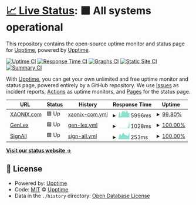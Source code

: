 # [📈 Live Status](https://upptime.github.io/upptime): <!--live status--> **🟩 All systems operational**

This repository contains the open-source uptime monitor and status page for [Upptime](https://upptime.js.org), powered by [Upptime](https://github.com/upptime/upptime).

[![Uptime CI](https://github.com/koj-co/upptime/workflows/Uptime%20CI/badge.svg)](https://github.com/koj-co/upptime/actions?query=workflow%3A%22Uptime+CI%22)
[![Response Time CI](https://github.com/koj-co/upptime/workflows/Response%20Time%20CI/badge.svg)](https://github.com/koj-co/upptime/actions?query=workflow%3A%22Response+Time+CI%22)
[![Graphs CI](https://github.com/koj-co/upptime/workflows/Graphs%20CI/badge.svg)](https://github.com/koj-co/upptime/actions?query=workflow%3A%22Graphs+CI%22)
[![Static Site CI](https://github.com/koj-co/upptime/workflows/Static%20Site%20CI/badge.svg)](https://github.com/koj-co/upptime/actions?query=workflow%3A%22Static+Site+CI%22)
[![Summary CI](https://github.com/koj-co/upptime/workflows/Summary%20CI/badge.svg)](https://github.com/koj-co/upptime/actions?query=workflow%3A%22Summary+CI%22)

With [Upptime](https://upptime.js.org), you can get your own unlimited and free uptime monitor and status page, powered entirely by a GitHub repository. We use [Issues](https://github.com/upptime/upptime/issues) as incident reports, [Actions](https://github.com/ricardomaia/upptime/actions) as uptime monitors, and [Pages](https://upptime.github.io/upptime) for the status page.

<!--start: status pages-->
<!-- This summary is generated by Upptime (https://github.com/upptime/upptime) -->
<!-- Do not edit this manually, your changes will be overwritten -->
<!-- prettier-ignore -->
| URL | Status | History | Response Time | Uptime |
| --- | ------ | ------- | ------------- | ------ |
| <img alt="" src="https://favicons.githubusercontent.com/xaonix.com" height="13"> [XAONIX.com](https://xaonix.com/) | 🟩 Up | [xaonix-com.yml](https://github.com/XAONIX/status/commits/HEAD/history/xaonix-com.yml) | <details><summary><img alt="Response time graph" src="./graphs/xaonix-com/response-time-week.png" height="20"> 5996ms</summary><br><a href="https://status.xaonix.com/history/xaonix-com"><img alt="Response time 3507" src="https://img.shields.io/endpoint?url=https%3A%2F%2Fraw.githubusercontent.com%2FXAONIX%2Fstatus%2FHEAD%2Fapi%2Fxaonix-com%2Fresponse-time.json"></a><br><a href="https://status.xaonix.com/history/xaonix-com"><img alt="24-hour response time 5660" src="https://img.shields.io/endpoint?url=https%3A%2F%2Fraw.githubusercontent.com%2FXAONIX%2Fstatus%2FHEAD%2Fapi%2Fxaonix-com%2Fresponse-time-day.json"></a><br><a href="https://status.xaonix.com/history/xaonix-com"><img alt="7-day response time 5996" src="https://img.shields.io/endpoint?url=https%3A%2F%2Fraw.githubusercontent.com%2FXAONIX%2Fstatus%2FHEAD%2Fapi%2Fxaonix-com%2Fresponse-time-week.json"></a><br><a href="https://status.xaonix.com/history/xaonix-com"><img alt="30-day response time 6269" src="https://img.shields.io/endpoint?url=https%3A%2F%2Fraw.githubusercontent.com%2FXAONIX%2Fstatus%2FHEAD%2Fapi%2Fxaonix-com%2Fresponse-time-month.json"></a><br><a href="https://status.xaonix.com/history/xaonix-com"><img alt="1-year response time 3507" src="https://img.shields.io/endpoint?url=https%3A%2F%2Fraw.githubusercontent.com%2FXAONIX%2Fstatus%2FHEAD%2Fapi%2Fxaonix-com%2Fresponse-time-year.json"></a></details> | <details><summary><a href="https://status.xaonix.com/history/xaonix-com">99.80%</a></summary><a href="https://status.xaonix.com/history/xaonix-com"><img alt="All-time uptime 99.09%" src="https://img.shields.io/endpoint?url=https%3A%2F%2Fraw.githubusercontent.com%2FXAONIX%2Fstatus%2FHEAD%2Fapi%2Fxaonix-com%2Fuptime.json"></a><br><a href="https://status.xaonix.com/history/xaonix-com"><img alt="24-hour uptime 100.00%" src="https://img.shields.io/endpoint?url=https%3A%2F%2Fraw.githubusercontent.com%2FXAONIX%2Fstatus%2FHEAD%2Fapi%2Fxaonix-com%2Fuptime-day.json"></a><br><a href="https://status.xaonix.com/history/xaonix-com"><img alt="7-day uptime 99.80%" src="https://img.shields.io/endpoint?url=https%3A%2F%2Fraw.githubusercontent.com%2FXAONIX%2Fstatus%2FHEAD%2Fapi%2Fxaonix-com%2Fuptime-week.json"></a><br><a href="https://status.xaonix.com/history/xaonix-com"><img alt="30-day uptime 99.88%" src="https://img.shields.io/endpoint?url=https%3A%2F%2Fraw.githubusercontent.com%2FXAONIX%2Fstatus%2FHEAD%2Fapi%2Fxaonix-com%2Fuptime-month.json"></a><br><a href="https://status.xaonix.com/history/xaonix-com"><img alt="1-year uptime 99.09%" src="https://img.shields.io/endpoint?url=https%3A%2F%2Fraw.githubusercontent.com%2FXAONIX%2Fstatus%2FHEAD%2Fapi%2Fxaonix-com%2Fuptime-year.json"></a></details>
| <img alt="" src="https://favicons.githubusercontent.com/genlex.app" height="13"> [GenLex](https://genlex.app/) | 🟩 Up | [gen-lex.yml](https://github.com/XAONIX/status/commits/HEAD/history/gen-lex.yml) | <details><summary><img alt="Response time graph" src="./graphs/gen-lex/response-time-week.png" height="20"> 1028ms</summary><br><a href="https://status.xaonix.com/history/gen-lex"><img alt="Response time 234" src="https://img.shields.io/endpoint?url=https%3A%2F%2Fraw.githubusercontent.com%2FXAONIX%2Fstatus%2FHEAD%2Fapi%2Fgen-lex%2Fresponse-time.json"></a><br><a href="https://status.xaonix.com/history/gen-lex"><img alt="24-hour response time 6347" src="https://img.shields.io/endpoint?url=https%3A%2F%2Fraw.githubusercontent.com%2FXAONIX%2Fstatus%2FHEAD%2Fapi%2Fgen-lex%2Fresponse-time-day.json"></a><br><a href="https://status.xaonix.com/history/gen-lex"><img alt="7-day response time 1028" src="https://img.shields.io/endpoint?url=https%3A%2F%2Fraw.githubusercontent.com%2FXAONIX%2Fstatus%2FHEAD%2Fapi%2Fgen-lex%2Fresponse-time-week.json"></a><br><a href="https://status.xaonix.com/history/gen-lex"><img alt="30-day response time 362" src="https://img.shields.io/endpoint?url=https%3A%2F%2Fraw.githubusercontent.com%2FXAONIX%2Fstatus%2FHEAD%2Fapi%2Fgen-lex%2Fresponse-time-month.json"></a><br><a href="https://status.xaonix.com/history/gen-lex"><img alt="1-year response time 234" src="https://img.shields.io/endpoint?url=https%3A%2F%2Fraw.githubusercontent.com%2FXAONIX%2Fstatus%2FHEAD%2Fapi%2Fgen-lex%2Fresponse-time-year.json"></a></details> | <details><summary><a href="https://status.xaonix.com/history/gen-lex">100.00%</a></summary><a href="https://status.xaonix.com/history/gen-lex"><img alt="All-time uptime 100.00%" src="https://img.shields.io/endpoint?url=https%3A%2F%2Fraw.githubusercontent.com%2FXAONIX%2Fstatus%2FHEAD%2Fapi%2Fgen-lex%2Fuptime.json"></a><br><a href="https://status.xaonix.com/history/gen-lex"><img alt="24-hour uptime 100.00%" src="https://img.shields.io/endpoint?url=https%3A%2F%2Fraw.githubusercontent.com%2FXAONIX%2Fstatus%2FHEAD%2Fapi%2Fgen-lex%2Fuptime-day.json"></a><br><a href="https://status.xaonix.com/history/gen-lex"><img alt="7-day uptime 100.00%" src="https://img.shields.io/endpoint?url=https%3A%2F%2Fraw.githubusercontent.com%2FXAONIX%2Fstatus%2FHEAD%2Fapi%2Fgen-lex%2Fuptime-week.json"></a><br><a href="https://status.xaonix.com/history/gen-lex"><img alt="30-day uptime 100.00%" src="https://img.shields.io/endpoint?url=https%3A%2F%2Fraw.githubusercontent.com%2FXAONIX%2Fstatus%2FHEAD%2Fapi%2Fgen-lex%2Fuptime-month.json"></a><br><a href="https://status.xaonix.com/history/gen-lex"><img alt="1-year uptime 100.00%" src="https://img.shields.io/endpoint?url=https%3A%2F%2Fraw.githubusercontent.com%2FXAONIX%2Fstatus%2FHEAD%2Fapi%2Fgen-lex%2Fuptime-year.json"></a></details>
| <img alt="" src="https://favicons.githubusercontent.com/signall.app" height="13"> [SignAll](https://signall.app/) | 🟩 Up | [sign-all.yml](https://github.com/XAONIX/status/commits/HEAD/history/sign-all.yml) | <details><summary><img alt="Response time graph" src="./graphs/sign-all/response-time-week.png" height="20"> 253ms</summary><br><a href="https://status.xaonix.com/history/sign-all"><img alt="Response time 252" src="https://img.shields.io/endpoint?url=https%3A%2F%2Fraw.githubusercontent.com%2FXAONIX%2Fstatus%2FHEAD%2Fapi%2Fsign-all%2Fresponse-time.json"></a><br><a href="https://status.xaonix.com/history/sign-all"><img alt="24-hour response time 367" src="https://img.shields.io/endpoint?url=https%3A%2F%2Fraw.githubusercontent.com%2FXAONIX%2Fstatus%2FHEAD%2Fapi%2Fsign-all%2Fresponse-time-day.json"></a><br><a href="https://status.xaonix.com/history/sign-all"><img alt="7-day response time 253" src="https://img.shields.io/endpoint?url=https%3A%2F%2Fraw.githubusercontent.com%2FXAONIX%2Fstatus%2FHEAD%2Fapi%2Fsign-all%2Fresponse-time-week.json"></a><br><a href="https://status.xaonix.com/history/sign-all"><img alt="30-day response time 260" src="https://img.shields.io/endpoint?url=https%3A%2F%2Fraw.githubusercontent.com%2FXAONIX%2Fstatus%2FHEAD%2Fapi%2Fsign-all%2Fresponse-time-month.json"></a><br><a href="https://status.xaonix.com/history/sign-all"><img alt="1-year response time 252" src="https://img.shields.io/endpoint?url=https%3A%2F%2Fraw.githubusercontent.com%2FXAONIX%2Fstatus%2FHEAD%2Fapi%2Fsign-all%2Fresponse-time-year.json"></a></details> | <details><summary><a href="https://status.xaonix.com/history/sign-all">100.00%</a></summary><a href="https://status.xaonix.com/history/sign-all"><img alt="All-time uptime 91.19%" src="https://img.shields.io/endpoint?url=https%3A%2F%2Fraw.githubusercontent.com%2FXAONIX%2Fstatus%2FHEAD%2Fapi%2Fsign-all%2Fuptime.json"></a><br><a href="https://status.xaonix.com/history/sign-all"><img alt="24-hour uptime 100.00%" src="https://img.shields.io/endpoint?url=https%3A%2F%2Fraw.githubusercontent.com%2FXAONIX%2Fstatus%2FHEAD%2Fapi%2Fsign-all%2Fuptime-day.json"></a><br><a href="https://status.xaonix.com/history/sign-all"><img alt="7-day uptime 100.00%" src="https://img.shields.io/endpoint?url=https%3A%2F%2Fraw.githubusercontent.com%2FXAONIX%2Fstatus%2FHEAD%2Fapi%2Fsign-all%2Fuptime-week.json"></a><br><a href="https://status.xaonix.com/history/sign-all"><img alt="30-day uptime 96.25%" src="https://img.shields.io/endpoint?url=https%3A%2F%2Fraw.githubusercontent.com%2FXAONIX%2Fstatus%2FHEAD%2Fapi%2Fsign-all%2Fuptime-month.json"></a><br><a href="https://status.xaonix.com/history/sign-all"><img alt="1-year uptime 91.19%" src="https://img.shields.io/endpoint?url=https%3A%2F%2Fraw.githubusercontent.com%2FXAONIX%2Fstatus%2FHEAD%2Fapi%2Fsign-all%2Fuptime-year.json"></a></details>

<!--end: status pages-->

[**Visit our status website →**](https://upptime.github.io/upptime)

## 📄 License

- Powered by: [Upptime](https://github.com/upptime/upptime)
- Code: [MIT](./LICENSE) © [Upptime](https://upptime.js.org)
- Data in the `./history` directory: [Open Database License](https://opendatacommons.org/licenses/odbl/1-0/)
